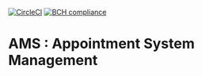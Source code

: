 [![CircleCI](https://circleci.com/gh/e2rabi/ams.svg?style=svg&circle-token=891dea718a7f0893f5e66c95cb3f3b54857d5888)](https://circleci.com/gh/e2rabi/ams)
[![BCH compliance](https://bettercodehub.com/edge/badge/e2rabi/sbs-user-management?branch=main)](https://bettercodehub.com/)
# AMS :  Appointment System Management 

